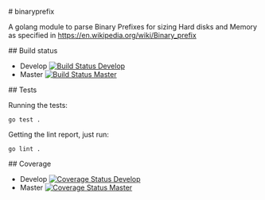 # binaryprefix

A golang module to parse Binary Prefixes for sizing Hard disks and Memory as
specified in https://en.wikipedia.org/wiki/Binary_prefix

## Build status

* Develop [![Build Status Develop](https://travis-ci.org/repejota/binaryprefix.svg?branch=develop)](https://travis-ci.org/repejota/binaryprefix)
* Master [![Build Status Master](https://travis-ci.org/repejota/binaryprefix.svg?branch=master)](https://travis-ci.org/repejota/binaryprefix)

## Tests

Running the tests:

```
go test .
```

Getting the lint report, just run:

```
go lint .
```

## Coverage

* Develop [![Coverage Status Develop](https://coveralls.io/repos/repejota/binaryprefix/badge.svg?branch=develop&service=github)](https://coveralls.io/github/repejota/binaryprefix?branch=develop)
* Master [![Coverage Status Master](https://coveralls.io/repos/repejota/binaryprefix/badge.svg?branch=master&service=github)](https://coveralls.io/github/repejota/binaryprefix?branch=master)
